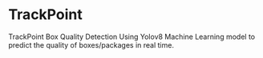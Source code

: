 # TrackPoint
TrackPoint Box Quality Detection
Using Yolov8 Machine Learning model to predict the quality of boxes/packages in real time.
